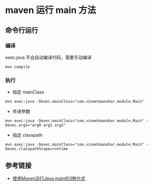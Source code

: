 # maven 运行 main 方法

## 命令行运行
### 编译
exec:java 不会自动编译代码，需要手动编译
```
mvn compile
```

### 执行

- 指定 mainClass
```
mvn exec:java -Dexec.mainClass="com.vineetmanohar.module.Main"
```

- 传递参数
```
mvn exec:java -Dexec.mainClass="com.vineetmanohar.module.Main" -Dexec.args="arg0 arg1 arg2"
```

- 指定 classpath

```
mvn exec:java -Dexec.mainClass="com.vineetmanohar.module.Main" -Dexec.classpathScope=runtime
```

## 参考链接
- [使用Maven运行Java main的3种方式](http://www.tuicool.com/articles/UJJvim)
